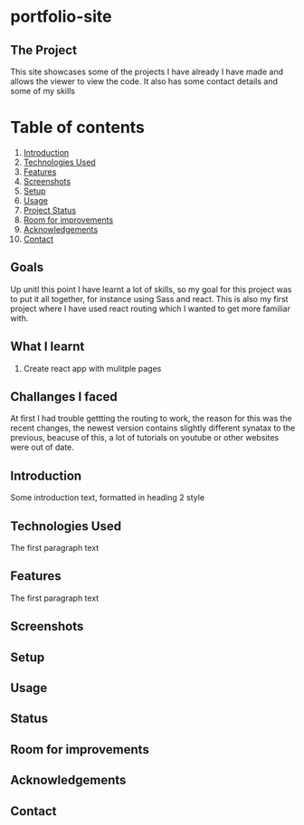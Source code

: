 # portfolio-site

## The Project
This site showcases some of the projects I have already I have made and allows the viewer to view the code. It also has some contact details and some of my skills 



# Table of contents
1. [Introduction](#introduction)
2. [Technologies Used](#paragraph1)
3. [Features](#features-paragraph)
4. [Screenshots](#screenshot)
5. [Setup](#setup-paragraph)
6. [Usage](#usage-paragraph)
7. [Project Status](#status-paragraph)
8. [Room for improvements](#imporvements-paragraph)
9. [Acknowledgements](#Acknowledgements-paragraph)
10. [Contact](#contact-paragraph)







## Goals
Up unitl this point I have learnt a lot of skills, so my goal for this project was to put it all together, for instance using Sass and react. This is also my first project where I have used react routing which I wanted to get more familiar with. 

## What I learnt 
1) Create react app with mulitple pages 


## Challanges I faced 
At first I had trouble gettting the routing to work, the reason for this was the recent changes, the newest version contains slightly different synatax to the previous, beacuse of this, a lot of tutorials on youtube or other websites were out of date. 


## Introduction <a name="introduction"></a>
Some introduction text, formatted in heading 2 style

## Technologies Used <a name="paragraph1"></a>
The first paragraph text

## Features <a name="features-paragraph"></a>
The first paragraph text

## Screenshots <a name="screenshot"></a>

## Setup <a name="setup-paragraph"></a>

## Usage <a name="#usage-paragraph"></a>

## Status <a name="#status-paragraph"></a>

## Room for improvements <a name="#imporvements-paragraph"></a>

## Acknowledgements <a name="#Acknowledgements-paragraph"></a>

## Contact <a name="#Contact-paragraph"></a>
